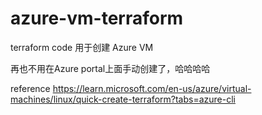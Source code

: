 # azure-vm-terraform

terraform code 用于创建 Azure VM

再也不用在Azure portal上面手动创建了，哈哈哈哈

reference https://learn.microsoft.com/en-us/azure/virtual-machines/linux/quick-create-terraform?tabs=azure-cli